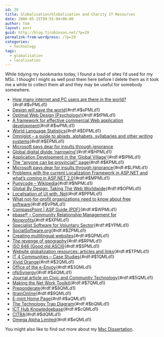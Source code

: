 ```yaml
---
id: 29
title: Globalisation/Globalization and Charity IT Resources
date: 2006-05-15T09:55:04+00:00
author: Tom
layout: post
guid: http://blog.tjrobinson.net/?p=29
permalink-from-wordpress: /?p=29
categories:
  - Technology
tags:
  - globalisation
  - localisation
---
```

While tidying my bookmarks today, I found a load of sites I&#8217;d used for my MSc. I thought I might as well post them here before I delete them as it took me a while to collect them all and they may be useful for somebody somewhere.

  * [How many internet and PC users are there in the world?](http://www.geohive.com/global/geo.php?xml=ec_inet&xsl=ec_inet){#rdf:#$vPMLd1}
  * [Design will save the world](http://www.artlebedev.com/studio/slogan/){#rdf:#$sPMLd1}
  * [Optimal Web Design (Psychology)](http://psychology.wichita.edu/optimalweb/international.htm){#rdf:#$tPMLd1}
  * [A framework for effective commercial Web application development](http://www.ingentaconnect.com/search/expand?pub=infobike://mcb/172/1998/00000008/00000002/art00008){#rdf:#$wPMLd1}
  * [World Language Statistics](http://www.worldlingo.com/en/resources/language_statistics.html){#rdf:#$DPMLd1}
  * [Omniglot &#8211; a guide to abjads, alphabets, syllabaries and other writing systems](http://www.omniglot.com/index.htm){#rdf:#$EPMLd1}
  * [Microsoft pays dear for insults through ignorance](http://www.guardian.co.uk/uk_news/story/0,3604,1285890,00.html)
  * [Global digital divide &#8216;narrowing&#8217;](http://news.bbc.co.uk/1/hi/technology/4296919.stm){#rdf:#$HPMLd1}
  * [Application Development in the &#8216;Global Village&#8217;](http://www.gartner.com/pages/story.php.id.2340.s.8.jsp){#rdf:#$IPMLd1}
  * [The &#8220;anyone can be provincial!&#8221; page](http://www.trigeminal.com/samples/provincial.html){#rdf:#$KPMLd1}
  * [Microsoft pays dear for insults through ignorance](http://www.guardian.co.uk/online/news/0,12597,1286066,00.html){#rdf:#$LPMLd1}
  * [Problems with the current Localization Framework in ASP.NET and what&#8217;s coming in ASP.NET 2.0](http://weblogs.asp.net/plip/archive/2004/04/11/111139.aspx){#rdf:#$MPMLd1}
  * [Punycode &#8211; Wikipedia](http://en.wikipedia.org/wiki/Punycode){#rdf:#$NPMLd1}
  * [Global By Design: Taking The Web Worldwide](http://bytelevel.com/globalbydesign/){#rdf:#$OPMLd1}
  * [Localisation of UI with .Net](http://channel9.msdn.com/ShowPost.aspx?PostID=24721#24721){#rdf:#$PPMLd1}
  * [What not-for-profit organizations need to know about free software](http://www.communitybandwidth.ca/articles/free_software){#rdf:#$VPMLd1}
  * [CompassPoint | ASP Guide (PDF)](http://www.compasspoint.org/assets/216_enonprofit.pdf){#rdf:#$WPMLd1}
  * [ebase® &#8211; Community Relationship Management for Nonprofits](http://www.ebase.org/){#rdf:#$XPMLd1}
  * [Specialist Software for Voluntary Sector](http://www.volresource.org.uk/swit/index.htm){#rdf:#$YPMLd1}
  * [SocialSoftware.org](http://socialsoftware.org/Home/Themes%2CInfoandlinks){#rdf:#$ZPMLd1}
  * [Creating multilingual websites](http://www.openmymind.net/localization/){#rdf:#$QPMLd1}
  * [The revenge of geography](http://www.economist.com/science/tq/displayStory.cfm?story_id=1620794){#rdf:#$RPMLd1}
  * [ISO 646 (Good old ASCII)](http://czyborra.com/charsets/iso646.html){#rdf:#$SPMLd1}
  * [Website globalization resources: articles and links](http://bytelevel.com/global/){#rdf:#$TPMLd1}
  * [IT 4 Communities &#8211; Case Studies](http://www.it4communities.org.uk/it4c/home/casestudies.jsp){#rdf:#$1QMLd1}
  * [Vivid Orange](http://www.vividorange.com/){#rdf:#$2QMLd1}
  * [Office of the e-Envoy](http://archive.cabinetoffice.gov.uk/e-envoy/index-content.htm){#rdf:#$3QMLd1}
  * [nfpSynergy](http://www.nfpsynergy.net/){#rdf:#$4QMLd1}
  * [Journal article on Civic and Community Technology](http://www.makingthenetwork.org/docs/journal.htm){#rdf:#$5QMLd1}
  * [Making the Net Work Toolkit](http://www.makingthenetwork.org/tools/culture.htm){#rdf:#$7QMLd1}
  * [Preponderate](http://www.preponderate.co.uk/redefiningprofit.htm){#rdf:#$8QMLd1}
  * [ItrainOnline](http://itrainonline.org/){#rdf:#$9QMLd1}
  * [E-mint Home Page](http://www.e-mint.org.uk/){#rdf:#$aQMLd1}
  * [The Technology Trap Diagram](http://www.makingthenetwork.org/tools/matrix.htm){#rdf:#$bQMLd1}
  * [ICT Hub Knowledgebase](http://www.lasa.org.uk/knowledgebase/index.shtml){#rdf:#$cQMLd1}
  * [CITRA](http://www.citra.org.uk/index.php){#rdf:#$dQMLd1}
  * [Omega Alpha Limited](http://www.omega-alpha.com/community2.htm){#rdf:#$eQMLd1}

You might also like to find out more about my [Msc Dissertation](/content/a-global-web-enablement-framework-for-small-charities-and-voluntary-sector-organisations/).